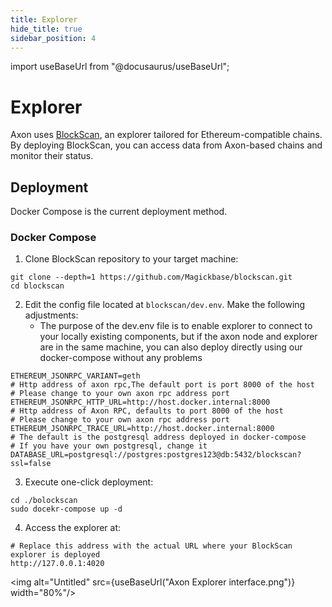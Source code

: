 ```yaml
---
title: Explorer
hide_title: true
sidebar_position: 4
---
```


import useBaseUrl from "@docusaurus/useBaseUrl";

# Explorer
Axon uses [BlockScan](https://github.com/Magickbase/blockscan), an explorer tailored for Ethereum-compatible chains. By deploying BlockScan, you can access data from Axon-based chains and monitor their status.

## Deployment

Docker Compose is the current deployment method.

### Docker Compose

1. Clone BlockScan repository to your target machine:

``` shell
git clone --depth=1 https://github.com/Magickbase/blockscan.git
cd blockscan
```

2. Edit the config file located at `blockscan/dev.env`. Make the following adjustments:
   - The purpose of the dev.env file is to enable explorer to connect to your locally existing components, but if the axon node and explorer are in the same machine, you can also deploy directly using our docker-compose without any problems

```shell
ETHEREUM_JSONRPC_VARIANT=geth
# Http address of axon rpc,The default port is port 8000 of the host 
# Please change to your own axon rpc address port
ETHEREUM_JSONRPC_HTTP_URL=http://host.docker.internal:8000
# Http address of Axon RPC, defaults to port 8000 of the host
# Please change to your own axon rpc address port
ETHEREUM_JSONRPC_TRACE_URL=http://host.docker.internal:8000
# The default is the postgresql address deployed in docker-compose
# If you have your own postgresql, change it
DATABASE_URL=postgresql://postgres:postgres123@db:5432/blockscan?ssl=false

```

3. Execute one-click deployment:

```shell
cd ./bolockscan
sudo docekr-compose up -d
```

4. Access the explorer at:

```shell
# Replace this address with the actual URL where your BlockScan explorer is deployed
http://127.0.0.1:4020
```

<img alt="Untitled" src={useBaseUrl("Axon Explorer interface.png")}  width="80%"/>
